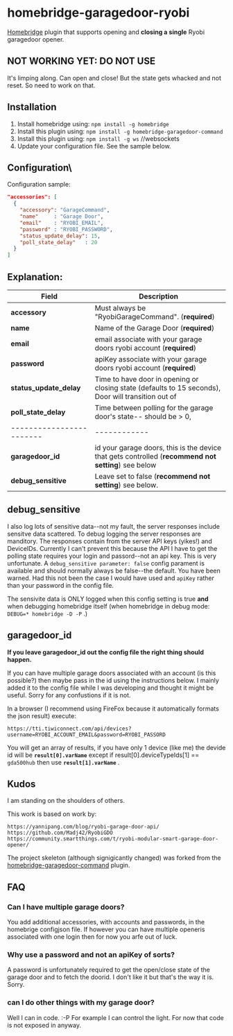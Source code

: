 # homebridge-garagedoor-ryobi

[Homebridge](https://github.com/nfarina/homebridge) plugin that supports opening and **closing a single** Ryobi garagedoor opener.

## NOT WORKING YET: DO NOT USE

It's limping along. Can open and close! But the state gets whacked and not reset. So need to work on that.




## Installation

1. Install homebridge using: `npm install -g homebridge`
2. Install this plugin using: `npm install -g homebridge-garagedoor-command`
3. Install this plugin using: `npm install -g ws` //websockets
4. Update your configuration file. See the sample below.

## Configuration\

Configuration sample:

```json
"accessories": [
  {
    "accessory": "GarageCommand",
    "name"     : "Garage Door",
    "email"    : "RYOBI_EMAIL",
    "password" : "RYOBI_PASSWORD",
    "status_update_delay": 15,
    "poll_state_delay"   : 20
  }
]

```
## Explanation:

Field                   | Description
------------------------|------------
**accessory**                  | Must always be "RyobiGarageCommand". (**required**)
**name**                          | Name of the Garage Door (**required**)
**email** 			   | email associate with your garage doors ryobi account (**required**) 
**password**	                  | apiKey associate with your garage doors ryobi account (**required**)
**status_update_delay** | Time to have door in opening or closing state (defaults to 15 seconds), Door will transition out of  
**poll_state_delay**        | Time between polling for the garage door's state-- should be >  0,  
------------------------|------------
**garagedoor_id**        | id your garage doors, this is the device that gets controlled (**recommend not setting**) see below
**debug_sensitive**    | Leave set to false (**recommend not setting**) see below.

## debug_sensitive

I also log lots of sensitive data--not my fault, the server responses include sensitve data scattered. To debug logging the server responses are manditory. The responses contain from the server API keys (yikes!) and DeviceIDs. Currently I can't prevent this because the API I have to get the polling state requires your login and passord--not an api key. This is very unfortunate. A  `debug_sensitive parameter: false`  config parament is available and should normally always be false--the default. You have been warned. Had this not been the case I would have used and `apiKey` rather than your password in the config file.

The sensivite data is ONLY logged when this config setting is true **and** when debugging homebridge itself (when homebridge in debug mode: ` DEBUG=* homebridge -D -P`  .)

## garagedoor_id

**If you leave **garagedoor_id** out the config file the right thing should happen.**

If you can have multiple garage doors associated with an account (is this possible?) then maybe pass in the id using the instructions below. I mainly added it to the config file while I was developing and thought it might be useful. Sorry for any confustions if it is not. 

In a browser (I recommend using FireFox because it automatically formats the json result) execute:

`https://tti.tiwiconnect.com/api/devices?username=RYOBI_ACCOUNT_EMAIL&password=RYOBI_PASSORD`

You will get an array of results, if you have only 1 device (like me) the devide id will be **`result[0].varName`** except if result[0].deviceTypeIds[1] == `gda500hub` then use **`result[1].varName`** .

## Kudos

I am standing on the shoulders of others.

This work is based on work by:

	https://yannipang.com/blog/ryobi-garage-door-api/
	https://github.com/Madj42/RyobiGDO
	https://community.smartthings.com/t/ryobi-modular-smart-garage-door-opener/
	
The project skeleton (although signigicantly changed) was forked from the [homebridge-garagedoor-command](https://github.com/apexad/homebridge-garagedoor-command) plugin.

## FAQ

### Can I have multiple garage doors?
You add additional accessories, with accounts and passwords, in the homebrige configjson file. 
If however you can have multiple openeris associated with one login then for now you arfe out of luck.

### Why use a password and not an apiKey of sorts?
A password is unfortunately required to get the open/close state of the garage door and to fetch the doorid. I don't like it but that's the way it is. Sorry.

### can I do other things with my garage door?
Well I can in code. :-P For example I can control the light. For now that code is not exposed in anyway.
